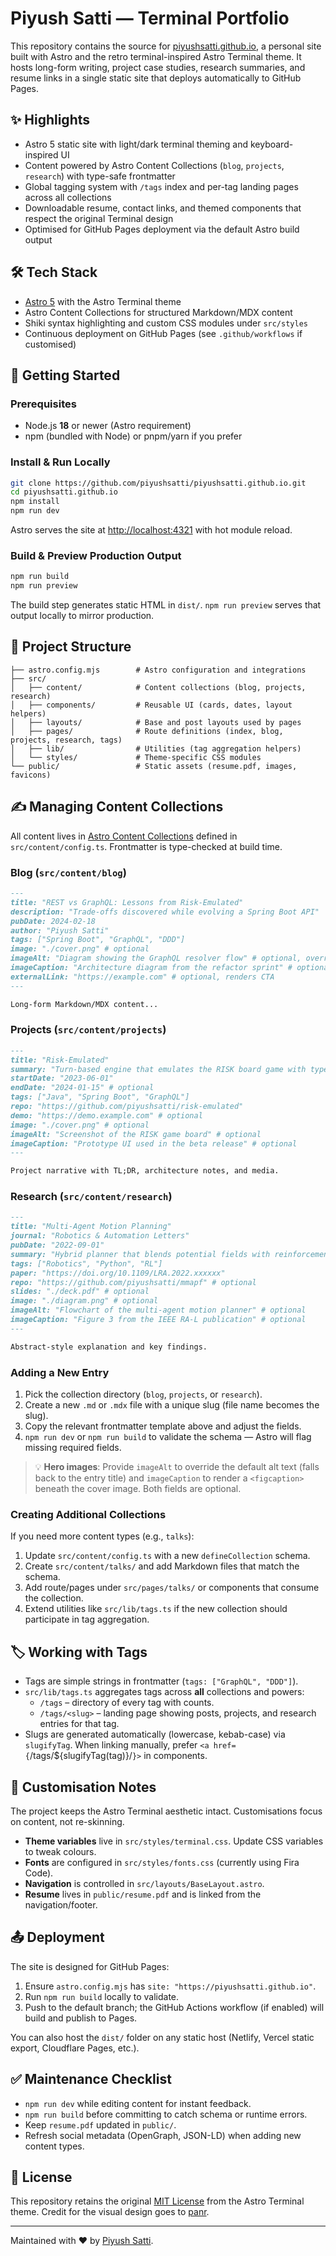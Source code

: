 # Piyush Satti — Terminal Portfolio

This repository contains the source for [piyushsatti.github.io](https://piyushsatti.github.io), a personal site built with Astro and the retro terminal-inspired Astro Terminal theme. It hosts long-form writing, project case studies, research summaries, and resume links in a single static site that deploys automatically to GitHub Pages.

## ✨ Highlights

- Astro 5 static site with light/dark terminal theming and keyboard-inspired UI
- Content powered by Astro Content Collections (`blog`, `projects`, `research`) with type-safe frontmatter
- Global tagging system with `/tags` index and per-tag landing pages across all collections
- Downloadable resume, contact links, and themed components that respect the original Terminal design
- Optimised for GitHub Pages deployment via the default Astro build output

## 🛠 Tech Stack

- [Astro 5](https://astro.build/) with the Astro Terminal theme
- Astro Content Collections for structured Markdown/MDX content
- Shiki syntax highlighting and custom CSS modules under `src/styles`
- Continuous deployment on GitHub Pages (see `.github/workflows` if customised)

## 🚀 Getting Started

### Prerequisites

- Node.js **18** or newer (Astro requirement)
- npm (bundled with Node) or pnpm/yarn if you prefer

### Install & Run Locally

```bash
git clone https://github.com/piyushsatti/piyushsatti.github.io.git
cd piyushsatti.github.io
npm install
npm run dev
```

Astro serves the site at [http://localhost:4321](http://localhost:4321) with hot module reload.

### Build & Preview Production Output

```bash
npm run build
npm run preview
```

The build step generates static HTML in `dist/`. `npm run preview` serves that output locally to mirror production.

## 📁 Project Structure

```
├── astro.config.mjs        # Astro configuration and integrations
├── src/
│   ├── content/            # Content collections (blog, projects, research)
│   ├── components/         # Reusable UI (cards, dates, layout helpers)
│   ├── layouts/            # Base and post layouts used by pages
│   ├── pages/              # Route definitions (index, blog, projects, research, tags)
│   ├── lib/                # Utilities (tag aggregation helpers)
│   └── styles/             # Theme-specific CSS modules
└── public/                 # Static assets (resume.pdf, images, favicons)
```

## ✍️ Managing Content Collections

All content lives in [Astro Content Collections](https://docs.astro.build/en/guides/content-collections/) defined in `src/content/config.ts`. Frontmatter is type-checked at build time.

### Blog (`src/content/blog`)

```md
---
title: "REST vs GraphQL: Lessons from Risk-Emulated"
description: "Trade-offs discovered while evolving a Spring Boot API"
pubDate: 2024-02-18
author: "Piyush Satti"
tags: ["Spring Boot", "GraphQL", "DDD"]
image: "./cover.png" # optional
imageAlt: "Diagram showing the GraphQL resolver flow" # optional, overrides default alt text
imageCaption: "Architecture diagram from the refactor sprint" # optional, renders below the hero image
externalLink: "https://example.com" # optional, renders CTA
---

Long-form Markdown/MDX content...
```

### Projects (`src/content/projects`)

```md
---
title: "Risk-Emulated"
summary: "Turn-based engine that emulates the RISK board game with typed GraphQL APIs."
startDate: "2023-06-01"
endDate: "2024-01-15" # optional
tags: ["Java", "Spring Boot", "GraphQL"]
repo: "https://github.com/piyushsatti/risk-emulated"
demo: "https://demo.example.com" # optional
image: "./cover.png" # optional
imageAlt: "Screenshot of the RISK game board" # optional
imageCaption: "Prototype UI used in the beta release" # optional
---

Project narrative with TL;DR, architecture notes, and media.
```

### Research (`src/content/research`)

```md
---
title: "Multi-Agent Motion Planning"
journal: "Robotics & Automation Letters"
pubDate: "2022-09-01"
summary: "Hybrid planner that blends potential fields with reinforcement learning."
tags: ["Robotics", "Python", "RL"]
paper: "https://doi.org/10.1109/LRA.2022.xxxxxx"
repo: "https://github.com/piyushsatti/mmapf" # optional
slides: "./deck.pdf" # optional
image: "./diagram.png" # optional
imageAlt: "Flowchart of the multi-agent motion planner" # optional
imageCaption: "Figure 3 from the IEEE RA-L publication" # optional
---

Abstract-style explanation and key findings.
```

### Adding a New Entry

1. Pick the collection directory (`blog`, `projects`, or `research`).
2. Create a new `.md` or `.mdx` file with a unique slug (file name becomes the slug).
3. Copy the relevant frontmatter template above and adjust the fields.
4. `npm run dev` or `npm run build` to validate the schema — Astro will flag missing required fields.

> 💡 **Hero images**: Provide `imageAlt` to override the default alt text (falls back to the entry title) and `imageCaption` to render a `<figcaption>` beneath the cover image. Both fields are optional.

### Creating Additional Collections

If you need more content types (e.g., `talks`):

1. Update `src/content/config.ts` with a new `defineCollection` schema.
2. Create `src/content/talks/` and add Markdown files that match the schema.
3. Add route/pages under `src/pages/talks/` or components that consume the collection.
4. Extend utilities like `src/lib/tags.ts` if the new collection should participate in tag aggregation.

## 🏷 Working with Tags

- Tags are simple strings in frontmatter (`tags: ["GraphQL", "DDD"]`).
- `src/lib/tags.ts` aggregates tags across **all** collections and powers:
  - `/tags` – directory of every tag with counts.
  - `/tags/<slug>` – landing page showing posts, projects, and research entries for that tag.
- Slugs are generated automatically (lowercase, kebab-case) via `slugifyTag`. When linking manually, prefer `<a href={`/tags/${slugifyTag(tag)}/`}>` in components.

## 🎨 Customisation Notes

The project keeps the Astro Terminal aesthetic intact. Customisations focus on content, not re-skinning.

- **Theme variables** live in `src/styles/terminal.css`. Update CSS variables to tweak colours.
- **Fonts** are configured in `src/styles/fonts.css` (currently using Fira Code).
- **Navigation** is controlled in `src/layouts/BaseLayout.astro`.
- **Resume** lives in `public/resume.pdf` and is linked from the navigation/footer.

## 📤 Deployment

The site is designed for GitHub Pages:

1. Ensure `astro.config.mjs` has `site: "https://piyushsatti.github.io"`.
2. Run `npm run build` locally to validate.
3. Push to the default branch; the GitHub Actions workflow (if enabled) will build and publish to Pages.

You can also host the `dist/` folder on any static host (Netlify, Vercel static export, Cloudflare Pages, etc.).

## ✅ Maintenance Checklist

- `npm run dev` while editing content for instant feedback.
- `npm run build` before committing to catch schema or runtime errors.
- Keep `resume.pdf` updated in `public/`.
- Refresh social metadata (OpenGraph, JSON-LD) when adding new content types.

## 📄 License

This repository retains the original [MIT License](./LICENSE) from the Astro Terminal theme. Credit for the visual design goes to [panr](https://github.com/panr).

---

Maintained with ❤️ by [Piyush Satti](https://piyushsatti.github.io).
